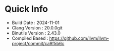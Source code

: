 # Quick Info
* Build Date : 2024-11-01
* Clang Version : 20.0.0git
* Binutils Version : 2.43.0
* Compiled Based : https://github.com/llvm/llvm-project/commit/ca9f5b6c
